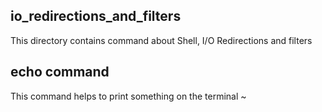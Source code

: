 ## io_redirections_and_filters
This directory contains command about Shell, I/O Redirections and filters
## echo command
This command helps to print something on the terminal
~                                                       
